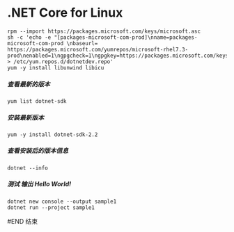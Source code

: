 .NET Core for Linux  
===================================
	rpm --import https://packages.microsoft.com/keys/microsoft.asc
	sh -c 'echo -e "[packages-microsoft-com-prod]\nname=packages-microsoft-com-prod \nbaseurl= https://packages.microsoft.com/yumrepos/microsoft-rhel7.3-prod\nenabled=1\ngpgcheck=1\ngpgkey=https://packages.microsoft.com/keys/microsoft.asc" > /etc/yum.repos.d/dotnetdev.repo'
	yum -y install libunwind libicu
	
#####	查看最新的版本
	yum list dotnet-sdk
	
#####	安装最新版本
	yum -y install dotnet-sdk-2.2

#####	查看安装后的版本信息
	dotnet --info

#####	测试 输出 Hello World!
	dotnet new console --output sample1
	dotnet run --project sample1	
#END 结束